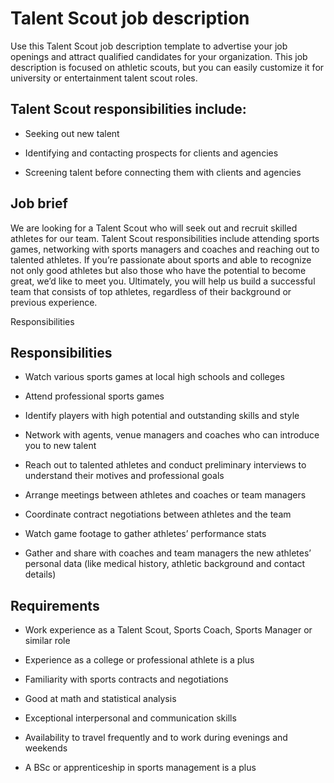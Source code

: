 # Talent Scout job description
Use this Talent Scout job description template to advertise your job openings and attract qualified candidates for your organization. This job description is focused on athletic scouts, but you can easily customize it for university or entertainment talent scout roles.


## Talent Scout responsibilities include:
* Seeking out new talent

* Identifying and contacting prospects for clients and agencies

* Screening talent before connecting them with clients and agencies



## Job brief

We are looking for a Talent Scout who will seek out and recruit skilled athletes for our team.
Talent Scout responsibilities include attending sports games, networking with sports managers and coaches and reaching out to talented athletes. If you’re passionate about sports and able to recognize not only good athletes but also those who have the potential to become great, we’d like to meet you.
Ultimately, you will help us build a successful team that consists of top athletes, regardless of their background or previous experience.

Responsibilities


## Responsibilities

* Watch various sports games at local high schools and colleges

* Attend professional sports games

* Identify players with high potential and outstanding skills and style

* Network with agents, venue managers and coaches who can introduce you to new talent

* Reach out to talented athletes and conduct preliminary interviews to understand their motives and professional goals

* Arrange meetings between athletes and coaches or team managers

* Coordinate contract negotiations between athletes and the team

* Watch game footage to gather athletes’ performance stats

* Gather and share with coaches and team managers the new athletes’ personal data (like medical history, athletic background and contact details)


## Requirements

* Work experience as a Talent Scout, Sports Coach, Sports Manager or similar role

* Experience as a college or professional athlete is a plus

* Familiarity with sports contracts and negotiations

* Good at math and statistical analysis

* Exceptional interpersonal and communication skills

* Availability to travel frequently and to work during evenings and weekends

* A BSc or apprenticeship in sports management is a plus
